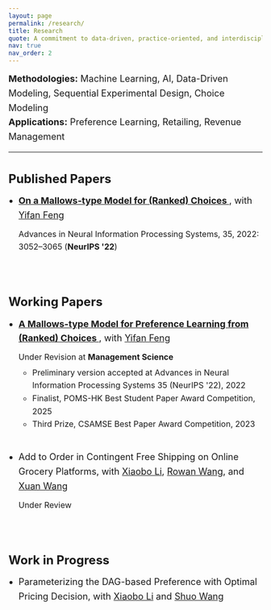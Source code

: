 ```yaml
---
layout: page
permalink: /research/
title: Research
quote: A commitment to data-driven, practice-oriented, and interdisciplinary research.
nav: true
nav_order: 2
---
```


<div style="font-size: 18px; line-height: 1.6;">
  <div>
    <strong>Methodologies:</strong> Machine Learning, AI, Data-Driven Modeling, Sequential Experimental Design, Choice Modeling
  </div>
  <div>
    <strong>Applications:</strong> Preference Learning, Retailing, Revenue Management
  </div>

  <hr style="margin-top: 15px; margin-bottom: 15px;" />

  <div style="margin-top: 10px;">
    <h3 style="font-size: 24px; margin-bottom: 10px;">Published Papers</h3>
  </div>

  <div style="margin-bottom: 15px;">
    <ul style="margin: 0; padding-left: 20px;">
      <li>
        <div style="margin-bottom: 10px;">
          <strong>
            <a href="https://papers.nips.cc/paper_files/paper/2022/hash/145c28cd4b1df9b426990fd68045f4f7-Abstract-Conference.html">
              On a Mallows-type Model for (Ranked) Choices
            </a>
          </strong>, with
          <a href="https://sites.google.com/view/yifanfeng/?pli=1&authuser=1">Yifan Feng</a><br />
        </div>
        <div style="font-size: 16px;">
          Advances in Neural Information Processing Systems, 35, 2022: 3052–3065 (<strong>NeurIPS '22</strong>)
        </div>
      </li>
    </ul>
  </div>

  <br />
  <div>
    <h3 style="font-size: 24px; margin-bottom: 10px;">Working Papers</h3>
  </div>

  <div style="margin-bottom: 15px;">
    <ul style="margin: 0; padding-left: 20px;">
      <li>
        <div style="margin-bottom: 10px;">
          <strong>
            <a href="https://papers.ssrn.com/sol3/papers.cfm?abstract_id=4539900">
              A Mallows-type Model for Preference Learning from (Ranked) Choices
            </a>
          </strong>, with
          <a href="https://sites.google.com/view/yifanfeng/?pli=1&authuser=1">Yifan Feng</a><br />
        </div>
        <div style="font-size: 16px;">
          Under Revision at <strong>Management Science</strong>
          <ul style="margin-top: 5px;">
            <li>Preliminary version accepted at Advances in Neural Information Processing Systems 35 (NeurIPS '22), 2022</li>
            <li>Finalist, POMS-HK Best Student Paper Award Competition, 2025</li>
            <li>Third Prize, CSAMSE Best Paper Award Competition, 2023</li>
          </ul>
        </div>
      </li>
      <br />
      <li style="margin-top: 10px;">
        <div style="margin-bottom: 10px;">
          Add to Order in Contingent Free Shipping on Online Grocery Platforms, with 
          <a href="https://sites.google.com/site/lixiaobohome/home?authuser=1">Xiaobo Li</a>, 
          <a href="https://www.sustech.edu.cn/en/faculties/rowan-wang.html">Rowan Wang</a>, and 
          <a href="https://isom.hkust.edu.hk/faculty-and-staff/directory/xuanwang">Xuan Wang</a><br />
        </div>
        <div style="font-size: 16px;">
          Under Review
        </div>
      </li>
    </ul>
  </div>

  <br />
  <div>
    <h3 style="font-size: 24px; margin-bottom: 10px;">Work in Progress</h3>
  </div>

  <div>
    <ul style="margin: 0; padding-left: 20px;">
      <li>
        Parameterizing the DAG-based Preference with Optimal Pricing Decision, with 
        <a href="https://sites.google.com/site/lixiaobohome/home?authuser=1">Xiaobo Li</a> and 
        <a href="https://www.linkedin.com/in/shuo-wang-942aa8b9/">Shuo Wang</a>
      </li>
    </ul>
  </div>
</div>


<!--
**Methodologies:** Machine Learning, AI, Data Driven Modelling, Sequential Experimental Design, Choice Model

**Applications:** Preference Learning, Retailing, Revenue Management
-->

<!--
---

<br/>

### Published Papers

<br/>
-->

<!--
<span style="font-family: Arial, Helvetica, sans-serif; color: blue; font-size: 2em;">Published Papers</span>
-->

<!--
- **[On a Mallows-type Model for (Ranked) Choices](https://papers.nips.cc/paper_files/paper/2022/hash/145c28cd4b1df9b426990fd68045f4f7-Abstract-Conference.html)**, with [Yifan Feng](https://sites.google.com/view/yifanfeng/?pli=1&authuser=1)

  Advances in Neural Information Processing Systems, 35, 2022: 3052--3065 (**NeurIPS '22**)

<br/>

### Working Papers

- **[A Mallows-type Model for Preference Learning from (Ranked) Choices](https://papers.ssrn.com/sol3/papers.cfm?abstract_id=4539900)**, with [Yifan Feng](https://sites.google.com/view/yifanfeng/?pli=1&authuser=1)

  Under Revision at **Management Science**

  - Preliminary version accepted at Advances in Neural Information Processing Systems 35 (NeurIPS '22), 2022
  - Finalist, POMS-HK Best Student Paper Award Competition, 2025
  - Third Prize, CSAMSE Best Paper Award Competition, 2023

<br>

- Add to Order in Contingent Free Shipping on Online Grocery Platforms, with [Xiaobo Li](https://sites.google.com/site/lixiaobohome/home?authuser=1), [Rowan Wang](https://www.sustech.edu.cn/en/faculties/rowan-wang.html) and [Xuan Wang](https://isom.hkust.edu.hk/faculty-and-staff/directory/xuanwang)

  Under Review

<br/>

### Work in Progress

- Parameterizing the DAG-based Preference with Optimal Pricing Decision, with [Xiaobo Li](https://sites.google.com/site/lixiaobohome/home?authuser=1) and [Shuo Wang](https://www.linkedin.com/in/shuo-wang-942aa8b9/)
-->

